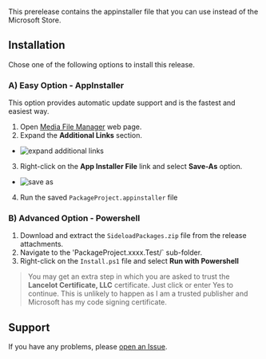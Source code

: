 This prerelease contains the appinstaller file that you can use instead of the Microsoft Store.

## Installation
Chose one of the following options to install this release.

### A) Easy Option - AppInstaller

This option provides automatic update support and is the fastest and easiest way.
 
1. Open [Media File Manager](https://dvlup.blob.core.windows.net/general-app-files/Installers/MediaFileManager/index.html) web page.
2. Expand the **Additional Links** section.
  - ![expand additional links](https://user-images.githubusercontent.com/3520532/172673610-ada746e2-8f2f-4418-b79e-7a4723f8aee5.png)
3. Right-click on the **App Installer File** link and select **Save-As** option.
  - ![save as](https://user-images.githubusercontent.com/3520532/172675376-c80a44b3-bc93-405c-b377-caffc41a9bf7.png)
4. Run the saved `PackageProject.appinstaller` file

### B) Advanced Option - Powershell

1. Download and extract the `SideloadPackages.zip` file from the release attachments.
2. Navigate to the 'PackageProject.xxxx.Test/` sub-folder.
3. Right-click on the `Install.ps1` file and select **Run with Powershell**

> You may get an extra step in which you are asked to trust the **Lancelot Certificate, LLC** certificate. Just click or enter Yes to continue. This is unlikely to happen as I am a trusted publisher and Microsoft has my code signing certificate.

## Support

If you have any problems, please [open an Issue](https://github.com/LanceMcCarthy/MediaFileManager/issues).